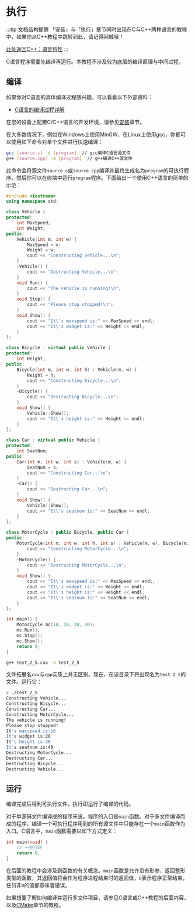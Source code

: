 # 执行

:::tip 文档结构提醒
「安装」与「执行」章节同时出现在C与C++两种语言的教程中，如果你从C++教程中跳转到此，请记得回城哦！

[此处返回C++：语言特性](/cpp/features)
:::

C语言程序需要先编译再运行。本教程不涉及较为底层的编译原理与中间过程。

## 编译

如果你对C语言的具体编译过程感兴趣，可以看看以下外部资料：

* [C语言的编译过程详解](https://zhuanlan.zhihu.com/p/558783902)

在您的设备上配置C/C++语言的开发环境，请参见[安装](/c/install)章节。

在大多数情况下，例如在Windows上使用MinGW、在Linux上使用gcc，你都可以使用如下命令对单个文件进行快速编译：

```bash
gcc [source.c] -o [program]  // gcc编译C语言源文件
g++ [source.cpp] -o [program]  // g++编译C++源文件
```

此命令会将源文件`source.c`或`source.cpp`编译并最终生成名为`program`的可执行程序，然后你可以在终端中运行`program`程序。下面给出一个使用C++语言的简单的示范：

```cpp [test_2_5.cxx]
#include <iostream>
using namespace std;

class Vehicle {
protected:
    int MaxSpeed;
    int Weight;
public:
    Vehicle(int m, int w) {
        MaxSpeed = m;
        Weight = w;
        cout << "Constructing Vehicle...\n";
    }
    ~Vehicle() {
        cout << "Destructing Vehicle...\n";
    }
    void Run() {
        cout << "The vehicle is running!\n";
    }
    void Stop() {
        cout << "Please stop stopped!\n";
    }
    void Show() {
        cout << "It\'s maxspeed is:" << MaxSpeed << endl;
        cout << "It\'s widget is:" << Weight << endl;
    }
};

class Bicycle : virtual public Vehicle {
protected:
    int Height;
public:
    Bicycle(int m, int w, int h) : Vehicle(m, w) {
        Height = h;
        cout << "Constructing Bicycle...\n";
    }
    ~Bicycle() {
        cout << "Destructing Bicycle...\n";
    }
    void Show() {
        Vehicle::Show();
        cout << "It\'s height is:" << Height << endl;
    }
};

class Car : virtual public Vehicle {
protected:
    int SeatNum;
public:
    Car(int m, int w, int s) : Vehicle(m, w) {
        SeatNum = s;
        cout << "Constructing Car...\n";
    }
    ~Car() {
        cout << "Destructing Car...\n";
    }
    void Show() {
        Vehicle::Show();
        cout << "It\'s seatnum is:" << SeatNum << endl;
    }
};

class MotorCycle : public Bicycle, public Car {
public:
    MotorCycle(int m, int w, int h, int s) : Vehicle(m, w), Bicycle(m, w, h), Car(m, w, s) { // [16]
        cout << "Constructing MotorCycle...\n";
    }
    ~MotorCycle() {
        cout << "Destructing MotorCycle...\n";
    }
    void Show() {
        cout << "It\'s maxspeed is:" << MaxSpeed << endl;
        cout << "It\'s widget is:" << Weight << endl;
        cout << "It\'s height is:" << Height << endl;
        cout << "It\'s seatnum is:" << SeatNum << endl;
    }
};

int main() {
    MotorCycle mc(10, 20, 30, 40);
    mc.Run();
    mc.Stop();
    mc.Show();
    return 0;
}
```

```bash
g++ test_2_5.cxx -o test_2_5
```

文件拓展名`cxx`与`cpp`实质上并无区别。现在，在该目录下将出现名为`test_2_5`的文件。运行它：

```bash
> ./test_2_5
Constructing Vehicle...
Constructing Bicycle...
Constructing Car...
Constructing MotorCycle...
The vehicle is running!
Please stop stopped!
It's maxspeed is:10
It's widget is:20
It's height is:30
It's seatnum is:40
Destructing MotorCycle...
Destructing Car...
Destructing Bicycle...
Destructing Vehicle...
```

## 运行

编译完成后得到可执行文件，执行即运行了编译的代码。

对于单源码文件编译成的程序来说，程序的入口是`main`函数。对于多文件编译而成的程序，编译一个可执行程序用到的所有源文件中只能存在一个`main`函数作为入口。C语言中，`main`函数需要以如下方式定义：

```c
int main(void) {
    // 一些代码
    return 0;
}
```

在后面的教程中会涉及到函数的有关概念。`main`函数是允许没有形参、返回整形类型的函数，其返回值将会作为程序进程结束时的返回值，`0`表示程序正常结束，任何非`0`的值都意味着错误。

如果想要了解如何编译并运行多文件项目，请参见C语言或C++教程的后面内容，以及[CMake](/common/cmake)章节的教程。
